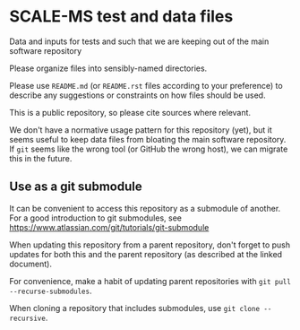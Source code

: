 # SCALE-MS test and data files

Data and inputs for tests and such that we are keeping out of the main software repository

Please organize files into sensibly-named directories.

Please use `README.md` (or `README.rst` files according to your preference)
to describe any suggestions or constraints on how files should be used.

This is a public repository, so please cite sources where relevant.

We don't have a normative usage pattern for this repository (yet),
but it seems useful to keep data files from bloating the main software
repository. If `git` seems like the wrong tool (or GitHub the wrong host),
we can migrate this in the future.

## Use as a git submodule

It can be convenient to access this repository as a submodule of another.
For a good introduction to git submodules, see
https://www.atlassian.com/git/tutorials/git-submodule

When updating this repository from a parent repository, don't forget to push
updates for both this and the parent repository (as described at the linked document).

For convenience, make a habit of updating parent repositories with
`git pull --recurse-submodules`.

When cloning a repository that includes submodules, use
`git clone --recursive`.